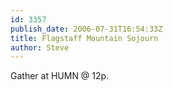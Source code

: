 ```yaml
---
id: 3357
publish_date: 2006-07-31T16:54:33Z
title: Flagstaff Mountain Sojourn
author: Steve
---
```

Gather at HUMN @ 12p.